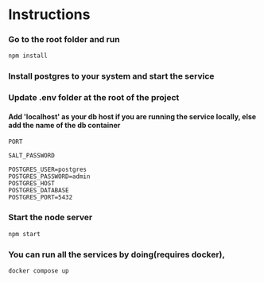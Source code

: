 # Instructions

### Go to the root folder and run

```bash
npm install
```

### Install postgres to your system and start the service

### Update .env folder at the root of the project
#### Add 'localhost' as your db host if you are running the service locally, else add the name of the db container

```.env
PORT

SALT_PASSWORD

POSTGRES_USER=postgres
POSTGRES_PASSWORD=admin
POSTGRES_HOST
POSTGRES_DATABASE
POSTGRES_PORT=5432
```

### Start the node server

```bash
npm start
```

### You can run all the services by doing(requires docker),

```bash
docker compose up
```

